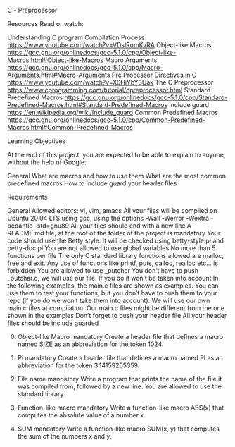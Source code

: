 C - Preprocessor


Resources
Read or watch:

Understanding C program Compilation Process
https://www.youtube.com/watch?v=VDslRumKvRA
Object-like Macros
https://gcc.gnu.org/onlinedocs/gcc-5.1.0/cpp/Object-like-Macros.html#Object-like-Macros
Macro Arguments
https://gcc.gnu.org/onlinedocs/gcc-5.1.0/cpp/Macro-Arguments.html#Macro-Arguments
Pre Processor Directives in C
https://www.youtube.com/watch?v=X6HiYbY3Uak
The C Preprocessor
https://www.cprogramming.com/tutorial/cpreprocessor.html
Standard Predefined Macros
https://gcc.gnu.org/onlinedocs/gcc-5.1.0/cpp/Standard-Predefined-Macros.html#Standard-Predefined-Macros
include guard
https://en.wikipedia.org/wiki/Include_guard
Common Predefined Macros
https://gcc.gnu.org/onlinedocs/gcc-5.1.0/cpp/Common-Predefined-Macros.html#Common-Predefined-Macros

Learning Objectives

At the end of this project, you are expected to be able to explain to anyone, without the help of Google:

General
What are macros and how to use them
What are the most common predefined macros
How to include guard your header files

Requirements

General
Allowed editors: vi, vim, emacs
All your files will be compiled on Ubuntu 20.04 LTS using gcc, using the options -Wall -Werror -Wextra -pedantic -std=gnu89
All your files should end with a new line
A README.md file, at the root of the folder of the project is mandatory
Your code should use the Betty style. It will be checked using betty-style.pl and betty-doc.pl
You are not allowed to use global variables
No more than 5 functions per file
The only C standard library functions allowed are malloc, free and exit. Any use of functions like printf, puts, calloc, realloc etc… is forbidden
You are allowed to use _putchar
You don’t have to push _putchar.c, we will use our file. If you do it won’t be taken into account
In the following examples, the main.c files are shown as examples. You can use them to test your functions, but you don’t have to push them to your repo (if you do we won’t take them into account). We will use our own main.c files at compilation. Our main.c files might be different from the one shown in the examples
Don’t forget to push your header file
All your header files should be include guarded


0. Object-like Macro
mandatory
Create a header file that defines a macro named SIZE as an abbreviation for the token 1024.



1. Pi
mandatory
Create a header file that defines a macro named PI as an abbreviation for the token 3.14159265359.



2. File name
mandatory
Write a program that prints the name of the file it was compiled from, followed by a new line.
You are allowed to use the standard library


3. Function-like macro
mandatory
Write a function-like macro ABS(x) that computes the absolute value of a number x.


4. SUM
mandatory
Write a function-like macro SUM(x, y) that computes the sum of the numbers x and y.



